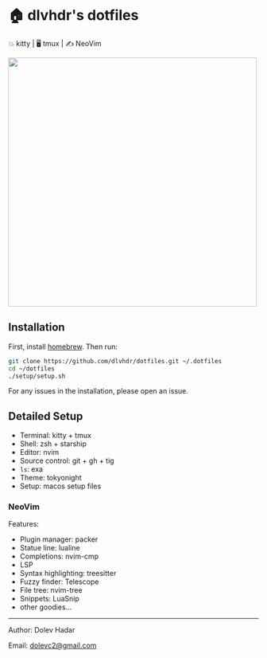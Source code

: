 # 🏠 dlvhdr's dotfiles

💥 kitty | 🖥  tmux | ✍️ NeoVim

<img height="500px" src="https://user-images.githubusercontent.com/6196971/183261975-5ba03d9d-17d3-45a3-97ed-1c84394481ea.png" />

## Installation

First, install [homebrew](https://brew.sh/).
Then run:

```sh
git clone https://github.com/dlvhdr/dotfiles.git ~/.dotfiles
cd ~/dotfiles
./setup/setup.sh
```

For any issues in the installation, please open an issue.

## Detailed Setup

- Terminal: kitty + tmux
- Shell: zsh + starship
- Editor: nvim
- Source control: git + gh + tig
- `ls`: exa
- Theme: tokyonight
- Setup: macos setup files

### NeoVim

Features:
- Plugin manager: packer
- Statue line: lualine
- Completions: nvim-cmp
- LSP
- Syntax highlighting: treesitter
- Fuzzy finder: Telescope
- File tree: nvim-tree
- Snippets: LuaSnip
- other goodies...

---

Author: Dolev Hadar

Email: dolevc2@gmail.com

